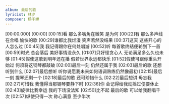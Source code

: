 ```yaml
---
album: 最后的歌
lyricist: 林夕
composer: 杨千嬅
---
```


[00:00.000]
[00:00]
[00:15]看 那么多嘴角在微笑 是为何
[00:22]有 那么多声线在合唱 愉快的歌
[00:29]谁都比我烂漫 笑声若然没结果
[00:37]这天 这些开心的人怎么过
[00:45]我 我记得跟你在何处唱游
[00:52]听 每首歌终结便轮到下一首
[00:59]时光 总会落后 美好事情没永久
[01:07]只好怪贪心人 无论满足多么久也未够
[01:45]假使这歌到明年还在播 假若世界永远都快乐
[01:52]假使可跟你重头开始过 何须将这钢琴都敲破
[02:00]最后一刻 仍然还属于我
[02:03]最后的歌 还想听到什么
[02:07]最后想听 听你说愿我未来如何语调熟练仍然像最初
[02:15]最后一刻 提琴还剩一个
[02:18]最后的歌 还可珍惜什么
[02:22]最后想讲 毋忘我
[02:27]可惜我 我懂得当那钢琴要静下时
[02:36]你 会记得给我动摇过便要休止
[02:43]旋律比我幸运 我的下场没法知
[02:50]比不起 最后的歌 可以给我翻唱千次
[02:57]纵使只得一次 称心满意 至少半次
